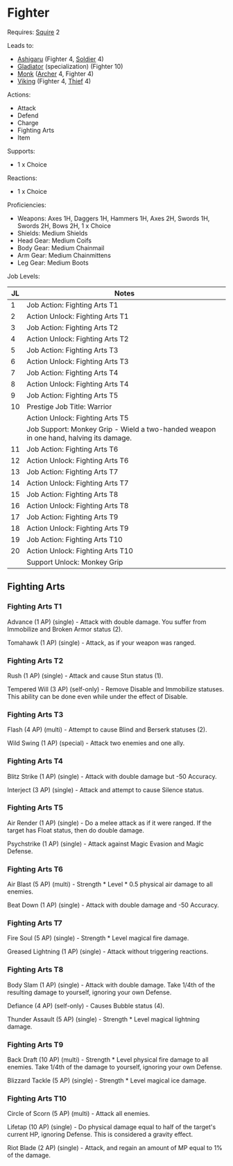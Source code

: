 # Fighter

Requires: [Squire](/Jobs/JobDetails/Squire.md) 2

Leads to:

- [Ashigaru](/Jobs/JobDetails/Ashigaru.md) (Fighter 4, [Soldier](/Jobs/JobDetails/Soldier.md) 4)
- [Gladiator](/Jobs/JobDetails/Gladiator.md) (specialization) (Fighter 10)
- [Monk](/Jobs/JobDetails/Monk.md) ([Archer](/Jobs/JobDetails/Archer.md) 4, Fighter 4)
- [Viking](/Jobs/JobDetails/Viking.md) (Fighter 4, [Thief](/Jobs/JobDetails/Thief.md) 4)

Actions:

- Attack
- Defend
- Charge
- Fighting Arts
- Item

Supports:

- 1 x Choice

Reactions:

- 1 x Choice

Proficiencies:

- Weapons: Axes 1H, Daggers 1H, Hammers 1H, Axes 2H, Swords 1H, Swords 2H, Bows 2H, 1 x Choice
- Shields: Medium Shields
- Head Gear: Medium Coifs
- Body Gear: Medium Chainmail
- Arm Gear: Medium Chainmittens
- Leg Gear: Medium Boots

Job Levels:

| JL | Notes |
| --- | --- |
| 1 | Job Action: Fighting Arts T1
| 2 | Action Unlock: Fighting Arts T1
| 3 | Job Action: Fighting Arts T2
| 4 | Action Unlock: Fighting Arts T2
| 5 | Job Action: Fighting Arts T3
| 6 | Action Unlock: Fighting Arts T3
| 7 | Job Action: Fighting Arts T4
| 8 | Action Unlock: Fighting Arts T4
| 9 | Job Action: Fighting Arts T5
| 10 | Prestige Job Title: Warrior
|    | Action Unlock: Fighting Arts T5
|    | Job Support: Monkey Grip - Wield a two-handed weapon in one hand, halving its damage.
| 11 | Job Action: Fighting Arts T6
| 12 | Action Unlock: Fighting Arts T6
| 13 | Job Action: Fighting Arts T7
| 14 | Action Unlock: Fighting Arts T7
| 15 | Job Action: Fighting Arts T8
| 16 | Action Unlock: Fighting Arts T8
| 17 | Job Action: Fighting Arts T9
| 18 | Action Unlock: Fighting Arts T9
| 19 | Job Action: Fighting Arts T10
| 20 | Action Unlock: Fighting Arts T10
|    | Support Unlock: Monkey Grip

## Fighting Arts

### Fighting Arts T1

Advance (1 AP) (single) - Attack with double damage. You suffer from Immobilize and Broken Armor status (2).

Tomahawk (1 AP) (single) - Attack, as if your weapon was ranged.

### Fighting Arts T2

Rush (1 AP) (single) - Attack and cause Stun status (1).

Tempered Will (3 AP) (self-only) - Remove Disable and Immobilize statuses. This ability can be done even while under the effect of Disable.

### Fighting Arts T3

Flash (4 AP) (multi) - Attempt to cause Blind and Berserk statuses (2).

Wild Swing (1 AP) (special) - Attack two enemies and one ally.

### Fighting Arts T4

Blitz Strike (1 AP) (single) - Attack with double damage but -50 Accuracy.

Interject (3 AP) (single) - Attack and attempt to cause Silence status.

### Fighting Arts T5

Air Render (1 AP) (single) - Do a melee attack as if it were ranged. If the target has Float status, then do double damage.

Psychstrike (1 AP) (single) - Attack against Magic Evasion and Magic Defense.

### Fighting Arts T6

Air Blast (5 AP) (multi) - Strength * Level * 0.5 physical air damage to all enemies.

Beat Down (1 AP) (single) - Attack with double damage and -50 Accuracy.

### Fighting Arts T7

Fire Soul (5 AP) (single) - Strength * Level magical fire damage.

Greased Lightning (1 AP) (single) - Attack without triggering reactions.

### Fighting Arts T8

Body Slam (1 AP) (single) - Attack with double damage. Take 1/4th of the resulting damage to yourself, ignoring your own Defense.

Defiance (4 AP) (self-only) - Causes Bubble status (4).

Thunder Assault (5 AP) (single) - Strength * Level magical lightning damage.

### Fighting Arts T9

Back Draft (10 AP) (multi) - Strength * Level physical fire damage to all enemies. Take 1/4th of the damage to yourself, ignoring your own Defense.

Blizzard Tackle (5 AP) (single) - Strength * Level magical ice damage.

### Fighting Arts T10

Circle of Scorn (5 AP) (multi) - Attack all enemies.

Lifetap (10 AP) (single) - Do physical damage equal to half of the target's current HP, ignoring Defense. This is considered a gravity effect.

Riot Blade (2 AP) (single) - Attack, and regain an amount of MP equal to 1% of the damage.
